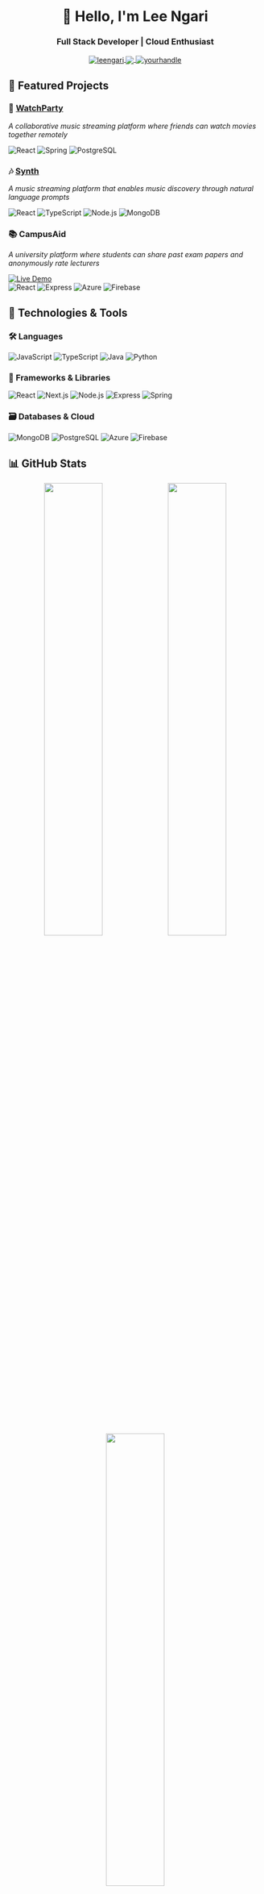 <h1 align="center">👋 Hello, I'm Lee Ngari</h1>
<h3 align="center">Full Stack Developer | Cloud Enthusiast</h3>

<p align="center">
  <a href="https://linkedin.com/in/leengari" target="blank">
    <img align="center" src="https://img.shields.io/badge/LinkedIn-0077B5?style=for-the-badge&logo=linkedin&logoColor=white" alt="leengari"/>
  </a>
  <a href="mailto:Leengar199@gmail.com">
    <img align="center" src="https://img.shields.io/badge/Gmail-D14836?style=for-the-badge&logo=gmail&logoColor=white" />
  </a>
  <a href="https://twitter.com/yourhandle" target="blank">
    <img align="center" src="https://img.shields.io/badge/Twitter-1DA1F2?style=for-the-badge&logo=twitter&logoColor=white" alt="yourhandle"/>
  </a>
</p>

## 🎵 Featured Projects

### 🎥 [WatchParty](https://github.com/LeeNgari/WatchParty)
_A collaborative music streaming platform where friends can watch movies together remotely_

![React](https://img.shields.io/badge/-React-61DAFB?style=flat-square&logo=react&logoColor=black)
![Spring](https://img.shields.io/badge/-Spring-6DB33F?style=flat-square&logo=spring&logoColor=white)
![PostgreSQL](https://img.shields.io/badge/-PostgreSQL-336791?style=flat-square&logo=postgresql&logoColor=white)

### 🎶 [Synth](https://github.com/LeeNgari/Synth)
_A music streaming platform that enables music discovery through natural language prompts_

![React](https://img.shields.io/badge/-React-61DAFB?style=flat-square&logo=react&logoColor=black)
![TypeScript](https://img.shields.io/badge/-TypeScript-3178C6?style=flat-square&logo=typescript&logoColor=white)
![Node.js](https://img.shields.io/badge/-Node.js-339933?style=flat-square&logo=node.js&logoColor=white)
![MongoDB](https://img.shields.io/badge/-MongoDB-47A248?style=flat-square&logo=mongodb&logoColor=white)

### 📚 CampusAid  
_A university platform where students can share past exam papers and anonymously rate lecturers_  

[![Live Demo](https://img.shields.io/badge/-Live_Demo-FF5722?style=for-the-badge&logo=netlify&logoColor=white)](https://campusaid.co.ke)  
![React](https://img.shields.io/badge/-React-61DAFB?style=flat-square&logo=react&logoColor=black)
![Express](https://img.shields.io/badge/-Express-000000?style=flat-square&logo=express&logoColor=white)
![Azure](https://img.shields.io/badge/-Azure-0089D6?style=flat-square&logo=microsoft-azure&logoColor=white)
![Firebase](https://img.shields.io/badge/-Firebase-FFCA28?style=flat-square&logo=firebase&logoColor=black)

## 🔧 Technologies & Tools

### 🛠️ Languages
![JavaScript](https://img.shields.io/badge/-JavaScript-F7DF1E?style=flat-square&logo=javascript&logoColor=black)
![TypeScript](https://img.shields.io/badge/-TypeScript-3178C6?style=flat-square&logo=typescript&logoColor=white)
![Java](https://img.shields.io/badge/-Java-007396?style=flat-square&logo=java&logoColor=white)
![Python](https://img.shields.io/badge/-Python-3776AB?style=flat-square&logo=python&logoColor=white)

### 🚀 Frameworks & Libraries
![React](https://img.shields.io/badge/-React-61DAFB?style=flat-square&logo=react&logoColor=black)
![Next.js](https://img.shields.io/badge/-Next.js-000000?style=flat-square&logo=next.js&logoColor=white)
![Node.js](https://img.shields.io/badge/-Node.js-339933?style=flat-square&logo=node.js&logoColor=white)
![Express](https://img.shields.io/badge/-Express-000000?style=flat-square&logo=express&logoColor=white)
![Spring](https://img.shields.io/badge/-Spring-6DB33F?style=flat-square&logo=spring&logoColor=white)

### 🗃️ Databases & Cloud
![MongoDB](https://img.shields.io/badge/-MongoDB-47A248?style=flat-square&logo=mongodb&logoColor=white)
![PostgreSQL](https://img.shields.io/badge/-PostgreSQL-336791?style=flat-square&logo=postgresql&logoColor=white)
![Azure](https://img.shields.io/badge/-Azure-0089D6?style=flat-square&logo=microsoft-azure&logoColor=white)
![Firebase](https://img.shields.io/badge/-Firebase-FFCA28?style=flat-square&logo=firebase&logoColor=black)

## 📊 GitHub Stats

<p align="center">
  <img width="48%" src="https://github-readme-stats.vercel.app/api?username=leengari&show_icons=true&theme=radical&count_private=true&hide=issues" />
  <img width="48%" src="https://github-readme-streak-stats.herokuapp.com/?user=leengari&theme=radical" />
</p>

<p align="center">
  <img width="48%" src="https://github-readme-stats.vercel.app/api/top-langs/?username=leengari&layout=compact&theme=radical&hide=html,css" />
</p>

## 📫 Let's Collaborate!
- 📧 Email: [Leengar199@gmail.com](mailto:Leengar199@gmail.com)
- 💼 LinkedIn: [Lee Ngari](https://linkedin.com/in/leengari)
- 🎵 Let's talk about music tech!
